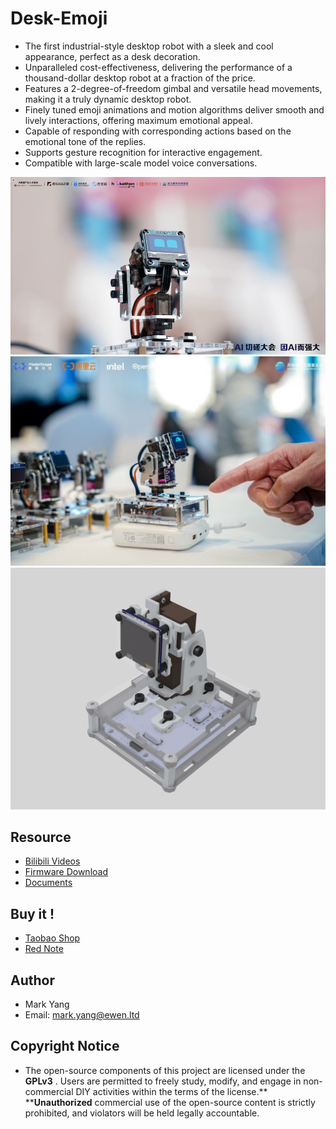 # Desk-Emoji

* The first industrial-style desktop robot with a sleek and cool appearance, perfect as a desk decoration.
* Unparalleled cost-effectiveness, delivering the performance of a thousand-dollar desktop robot at a fraction of the price.
* Features a 2-degree-of-freedom gimbal and versatile head movements, making it a truly dynamic desktop robot.
* Finely tuned emoji animations and motion algorithms deliver smooth and lively interactions, offering maximum emotional appeal.
* Capable of responding with corresponding actions based on the emotional tone of the replies.
* Supports gesture recognition for interactive engagement.
* Compatible with large-scale model voice conversations.

![img](doc/image/readme/photo1.png "photo1")
![img](doc/image/readme/photo2.png "photo2")
![img](doc/image/readme/main_rendergraph.png "main_rendergraph")

## Resource

* [Bilibili Videos](https://space.bilibili.com/3546754517567616)
* [Firmware Download](https://github.com/ideamark/desk-emoji/releases)
* [Documents](https://github.com/ideamark/desk-emoji/tree/main/doc/en)

## Buy it !

* [Taobao Shop](https://m.tb.cn/h.TclZzcV4aOoAzmj)
* [Red Note](https://www.xiaohongshu.com/user/profile/6470bd26000000002a034397)

## Author

* Mark Yang
* Email: mark.yang@ewen.ltd

## Copyright Notice

* The open-source components of this project are licensed under the **GPLv3** . Users are permitted to freely study, modify, and engage in non-commercial DIY activities within the terms of the license.** ****Unauthorized** commercial use of the open-source content is strictly prohibited, and violators will be held legally accountable.
